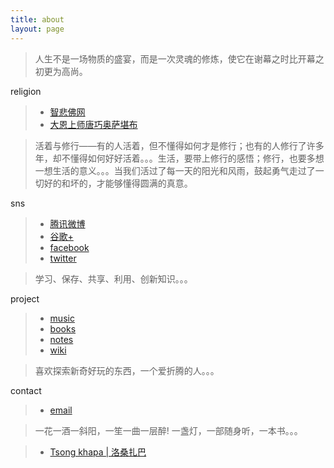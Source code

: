 ```yaml
---
title: about
layout: page
---
```



>人生不是一场物质的盛宴，而是一次灵魂的修炼，使它在谢幕之时比开幕之初更为高尚。

religion

>*  [智悲佛网](http://www.zhibeifw.com/cn/)
>*  [大恩上师唐巧奥萨堪布](http://www.mcgmh.com/index.html)

>活着与修行——有的人活着，但不懂得如何才是修行；也有的人修行了许多年，却不懂得如何好好活着。。。生活，要带上修行的感悟；修行，也要多想一想生活的意义。。。当我们活过了每一天的阳光和风雨，鼓起勇气走过了一切好的和坏的，才能够懂得圆满的真意。

sns

>*  [腾讯微博](http://t.qq.com/ztd811)
>*  [谷歌+](http://plus.google.com/104737782888483368647)
>*  [facebook](http://facebook.com/buddhishzhang)
>*  [twitter](https://twitter.com/ztd811)

>学习、保存、共享、利用、创新知识。。。

project

>*  [music](https://music.72moc.com)
>*  [books](https://book.72moc.com)
>*  [notes](http://notes.72moc.com)
>*  [wiki](http://wiki.72moc.com)

>喜欢探索新奇好玩的东西，一个爱折腾的人。。。

contact

>*  [email](mailto:ztd811@gmail.com/) 

>一花一酒一斜阳，一笙一曲一层醉! 一盏灯，一部随身听，一本书。。。

>*  [Tsong khapa | 洛桑扎巴](https://www.72moc.com)
